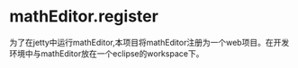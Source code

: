 # mathEditor.register

为了在jetty中运行mathEditor,本项目将mathEditor注册为一个web项目。在开发环境中与mathEditor放在一个eclipse的workspace下。